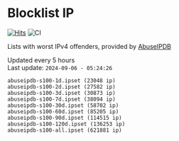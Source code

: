 # Blocklist IP

[![Hits](https://hits.seeyoufarm.com/api/count/incr/badge.svg?url=https%3A%2F%2Fgithub.com%2Fborestad%2Fblocklist-ip%2F&count_bg=%2379C83D&title_bg=%23555555&icon=&icon_color=%23E7E7E7&title=hits&edge_flat=false)](https://hits.seeyoufarm.com)  ![CI](https://img.shields.io/github/workflow/status/borestad/blocklist-ip/CI?style=flat-square)

Lists with worst IPv4 offenders, provided by [AbuseIPDB](https://www.abuseipdb.com/)

<!-- FOOTER-PLACEHOLDER -->
Updated every 5 hours<br>
Last update: `2024-09-06 - 05:24:26`
```
abuseipdb-s100-1d.ipset (23048 ip)
abuseipdb-s100-2d.ipset (27582 ip)
abuseipdb-s100-3d.ipset (30873 ip)
abuseipdb-s100-7d.ipset (38094 ip)
abuseipdb-s100-30d.ipset (58702 ip)
abuseipdb-s100-60d.ipset (85205 ip)
abuseipdb-s100-90d.ipset (114515 ip)
abuseipdb-s100-120d.ipset (136253 ip)
abuseipdb-s100-all.ipset (621881 ip)
```
